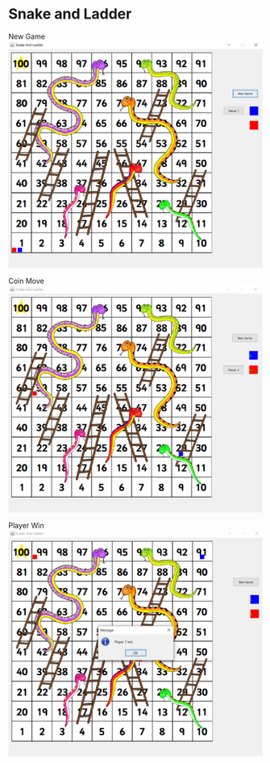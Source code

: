 # Snake and Ladder

New Game
![newgame](S&L%20new%20game.png)

Coin Move
![newgame](S&L%20Coin%20move.png)

Player Win
![newgame](S&L%20player%20win.png)
